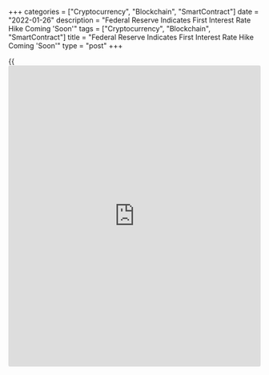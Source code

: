+++
categories = ["Cryptocurrency", "Blockchain", "SmartContract"]
date = "2022-01-26"
description = "Federal Reserve Indicates First Interest Rate Hike Coming 'Soon'"
tags = ["Cryptocurrency", "Blockchain", "SmartContract"]
title = "Federal Reserve Indicates First Interest Rate Hike Coming 'Soon'"
type = "post"
+++

{{<iframe id="large-banner" src="https://www.bounty.group/#slide=14.0" width="100%" height="600" scrolling="no" style="border: 0px solid rgb(216, 221, 230); border-radius: 3px;">}}

Citing elevated inflation and a strong labor market, the Federal Reserve
indicated Wednesday that it plans to begin raising interest rates
"soon."

The Fed left interest rates unchanged at near-zero levels as widely
expected but said the Federal Open Market Committee expects "it will
soon be appropriate to raise the target range for the federal funds
rate."

The comments from the Fed were largely in line with expectations, as CME
Group's FedWatch Tool currently points to a 91.4 percent chance of a
quarter-point rate hike at the next FOMC meeting in mid-March.

In an effort to combat the economic impact of the [coronavirus][1]
pandemic, the Fed has left interest rates at zero to 0.25 percent since
March of 2020.

The Fed previously pledged to leave interest rates unchanged until labor
market conditions have reached levels consistent with the FOMC's
assessments of maximum employment.

The central bank also said it would further reduce the pace of its bond
purchases to $30 billion per month beginning in February, with the Fed
saying it expects to end its asset purchase program by early March.

The plans to tighten monetary [policy](https://www.fintechee.com/policy/) come as the Fed said indicators of
economic activity and employment have continued to strengthen.

The Fed also continued to describe inflation as "elevated," citing
supply and demand imbalances related to the pandemic and the reopening
of the [economy][2].

Noting risks to the economic outlook remain, the Fed reiterated it would
be prepared to adjust the stance of monetary [policy](https://www.fintechee.com/policy/) as appropriate.

In a separate statement, the Fed outlined plans to significantly reduce
the size of its balance sheet, saying it expects to start the reductions
after it begins raising interest rates.

For comments and feedback [contact](https://www.playgroundfx.com/contact/): editorial@rtt[news](https://www.letsplayfx.com/blog/forex-news-website/).com

[Economic News][2]

 **What parts of the world are seeing the best (and worst) economic
performances lately? Click[here][3] to check out our [Econ Scorecard][3]
and find out! See up-to-the-moment [ranking](https://www.playgroundfx.com/blog/crypto-exchange-ranking/)s for the best and worst
performers in [GDP][4], [unemployment rate][5], [inflation][6] and much
more.**

   1. www.rtt[news](https://www.letsplayfx.com/blog/forex-news-website/).com/list/coronavirus.aspx
   2. www.rtt[news](https://www.letsplayfx.com/blog/forex-news-website/).com/Content/EconomicNews.aspx
   3. www.rtt[news](https://www.letsplayfx.com/blog/forex-news-website/).com/economic-scorecard/world-rank/industrial-production/highest-performance.aspx
   4. www.rtt[news](https://www.letsplayfx.com/blog/forex-news-website/).com/economic-scorecard/world-rank/GDP/highest-performance.aspx
   5. www.rtt[news](https://www.letsplayfx.com/blog/forex-news-website/).com/economic-scorecard/world-rank/unemployment-rate/lowest-performance.aspx
   6. www.rtt[news](https://www.letsplayfx.com/blog/forex-news-website/).com/economic-scorecard/world-rank/CPI/highest-performance.aspx
